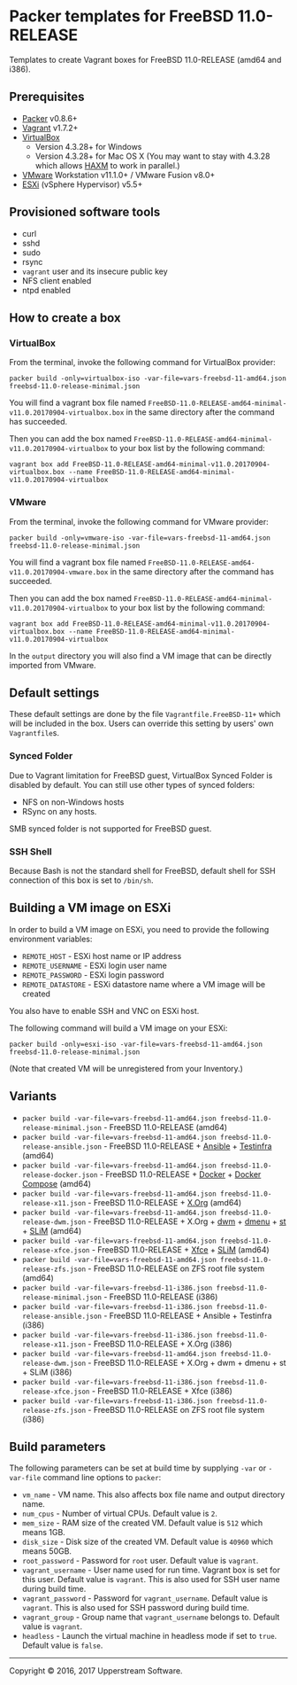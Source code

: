 # Packer templates for FreeBSD 11.0-RELEASE

Templates to create Vagrant boxes for FreeBSD 11.0-RELEASE (amd64 and i386).


## Prerequisites

* [Packer][] v0.8.6+
* [Vagrant][] v1.7.2+
* [VirtualBox][]
	* Version 4.3.28+ for Windows
	* Version 4.3.28+ for Mac OS X (You may want to stay with 4.3.28 which allows [HAXM][] to work in parallel.)
* [VMware][] Workstation v11.1.0+ / VMware Fusion v8.0+
* [ESXi][] (vSphere Hypervisor) v5.5+

[ESXi]: http://www.vmware.com/products/vsphere-hypervisor
        "Free VMware vSphere Hypervisor, Free Virtualization (ESXi)"
[HAXM]: https://software.intel.com/en-us/android/articles/intel-hardware-accelerated-execution-manager
        "Intel&reg; Hardware Accelerated Execution Manager"
[Packer]: https://www.packer.io/ "Packer by HashiCorp"
[Vagrant]: https://www.vagrantup.com/ "Vagrant"
[VirtualBox]: https://www.virtualbox.org/ "Oracle VM VirtualBox"
[VMware]: http://www.vmware.com/ "VMware Virtualization for Desktop &amp; Server, Application, Public &amp; Hybrid Clouds"


## Provisioned software tools

* curl
* sshd
* sudo
* rsync
* `vagrant` user and its insecure public key
* NFS client enabled
* ntpd enabled


## How to create a box

### VirtualBox

From the terminal, invoke the following command for VirtualBox provider:

    packer build -only=virtualbox-iso -var-file=vars-freebsd-11-amd64.json freebsd-11.0-release-minimal.json

You will find a vagrant box file named `FreeBSD-11.0-RELEASE-amd64-minimal-v11.0.20170904-virtualbox.box`
in the same directory after the command has succeeded.

Then you can add the box named `FreeBSD-11.0-RELEASE-amd64-minimal-v11.0.20170904-virtualbox` to your box list
by the following command:

    vagrant box add FreeBSD-11.0-RELEASE-amd64-minimal-v11.0.20170904-virtualbox.box --name FreeBSD-11.0-RELEASE-amd64-minimal-v11.0.20170904-virtualbox

### VMware

From the terminal, invoke the following command for VMware provider:

    packer build -only=vmware-iso -var-file=vars-freebsd-11-amd64.json freebsd-11.0-release-minimal.json

You will find a vagrant box file named `FreeBSD-11.0-RELEASE-amd64-v11.0.20170904-vmware.box`
in the same directory after the command has succeeded.

Then you can add the box named `FreeBSD-11.0-RELEASE-amd64-minimal-v11.0.20170904-virtualbox` to your box list
by the following command:

    vagrant box add FreeBSD-11.0-RELEASE-amd64-minimal-v11.0.20170904-virtualbox.box --name FreeBSD-11.0-RELEASE-amd64-minimal-v11.0.20170904-virtualbox

In the `output` directory you will also find a VM image that can be directly imported from VMware.


## Default settings

These default settings are done by the file `Vagrantfile.FreeBSD-11+` which will be included in the box.
Users can override this setting by users' own `Vagrantfile`s.

### Synced Folder

Due to Vagrant limitation for FreeBSD guest, VirtualBox Synced Folder is disabled by default.
You can still use other types of synced folders:

* NFS on non-Windows hosts
* RSync on any hosts.

SMB synced folder is not supported for FreeBSD guest.

### SSH Shell

Because Bash is not the standard shell for FreeBSD, default shell for SSH connection of this box
is set to `/bin/sh`.


## Building a VM image on ESXi

In order to build a VM image on ESXi, you need to provide the following environment variables:

* `REMOTE_HOST` - ESXi host name or IP address
* `REMOTE_USERNAME` - ESXi login user name
* `REMOTE_PASSWORD` - ESXi login password
* `REMOTE_DATASTORE` - ESXi datastore name where a VM image will be created

You also have to enable SSH and VNC on ESXi host.

The following command will build a VM image on your ESXi:

    packer build -only=esxi-iso -var-file=vars-freebsd-11-amd64.json freebsd-11.0-release-minimal.json

(Note that created VM will be unregistered from your Inventory.)


## Variants

* `packer build -var-file=vars-freebsd-11-amd64.json freebsd-11.0-release-minimal.json` - FreeBSD 11.0-RELEASE (amd64)
* `packer build -var-file=vars-freebsd-11-amd64.json freebsd-11.0-release-ansible.json` - FreeBSD 11.0-RELEASE + [Ansible][] + [Testinfra][] (amd64)
* `packer build -var-file=vars-freebsd-11-amd64.json freebsd-11.0-release-docker.json` - FreeBSD 11.0-RELEASE + [Docker][] + [Docker Compose][] (amd64)
* `packer build -var-file=vars-freebsd-11-amd64.json freebsd-11.0-release-x11.json` - FreeBSD 11.0-RELEASE + [X.Org][] (amd64)
* `packer build -var-file=vars-freebsd-11-amd64.json freebsd-11.0-release-dwm.json` - FreeBSD 11.0-RELEASE + X.Org + [dwm][] + [dmenu][] + [st][] + [SLiM][] (amd64)
* `packer build -var-file=vars-freebsd-11-amd64.json freebsd-11.0-release-xfce.json` - FreeBSD 11.0-RELEASE + [Xfce][] + [SLiM][] (amd64)
* `packer build -var-file=vars-freebsd-11-amd64.json freebsd-11.0-release-zfs.json` - FreeBSD 11.0-RELEASE on ZFS root file system (amd64)
* `packer build -var-file=vars-freebsd-11-i386.json freebsd-11.0-release-minimal.json` - FreeBSD 11.0-RELEASE (i386)
* `packer build -var-file=vars-freebsd-11-i386.json freebsd-11.0-release-ansible.json` - FreeBSD 11.0-RELEASE + Ansible + Testinfra (i386)
* `packer build -var-file=vars-freebsd-11-i386.json freebsd-11.0-release-x11.json` - FreeBSD 11.0-RELEASE + X.Org (i386)
* `packer build -var-file=vars-freebsd-11-amd64.json freebsd-11.0-release-dwm.json` - FreeBSD 11.0-RELEASE + X.Org + dwm + dmenu + st + SLiM (i386)
* `packer build -var-file=vars-freebsd-11-i386.json freebsd-11.0-release-xfce.json` - FreeBSD 11.0-RELEASE + Xfce (i386)
* `packer build -var-file=vars-freebsd-11-i386.json freebsd-11.0-release-zfs.json` - FreeBSD 11.0-RELEASE on ZFS root file system (i386)

[Ansible]: https://www.ansible.com/ "Ansible is Simple IT Automation"
[dmenu]: http://tools.suckless.org/dmenu/ "dmenu | suckless.org tools"
[Docker]: https://www.docker.com/ "Docker - Build, Ship and Run Any App, Anywhere"
[Docker Compose]: https://docs.docker.com/compose/ "Docker Compose - Docker Documentation"
[dwm]: http://dwm.suckless.org/ "suckless.org dwm - dynamic window manager"
[SLiM]: https://sourceforge.net/projects/slim.berlios/ "SLiM download | SourceForge.net"
[st]: http://st.suckless.org/ "suckless.org st - simple terminal"
[Testinfra]: https://testinfra.readthedocs.io/en/latest/ "Testinfra test your infrastructure &mdash; testinfra 1.4.2 documentation"
[X.Org]: https://www.x.org/wiki/ "X.Org"
[Xfce]: http://www.xfce.org/ "Xfce Desktop Environment"


## Build parameters

The following parameters can be set at build time by supplying `-var` or `-var-file` command line options to `packer`:

* `vm_name` - VM name.  This also affects box file name and output directory name.
* `num_cpus` - Number of virtual CPUs.  Default value is `2`.
* `mem_size` - RAM size of the created VM.  Default value is `512` which means 1GB.
* `disk_size` - Disk size of the created VM.  Default value is `40960` which means 50GB.
* `root_password` - Password for `root` user.  Default value is `vagrant`.
* `vagrant_username` - User name used for run time.  Vagrant box is set for this user.  Default value is `vagrant`.
  This is also used for SSH user name during build time.
* `vagrant_password` - Password for `vagrant_username`.  Default value is `vagrant`.
  This is also used for SSH password during build time.
* `vagrant_group` - Group name that `vagrant_username` belongs to.  Default value is `vagrant`.
* `headless` - Launch the virtual machine in headless mode if set to `true`.  Default value is `false`.


- - -

Copyright &copy; 2016, 2017 Upperstream Software.
